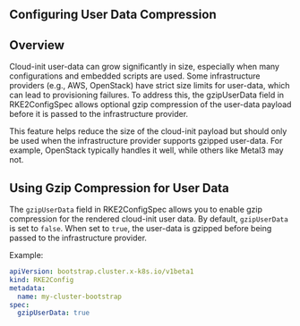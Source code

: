 ## Configuring User Data Compression

## Overview
Cloud-init user-data can grow significantly in size, especially when many configurations and embedded scripts are used. Some infrastructure providers (e.g., AWS, OpenStack) have strict size limits for user-data, which can lead to provisioning failures. To address this, the gzipUserData field in RKE2ConfigSpec allows optional gzip compression of the user-data payload before it is passed to the infrastructure provider.

This feature helps reduce the size of the cloud-init payload but should only be used when the infrastructure provider supports gzipped user-data. For example, OpenStack typically handles it well, while others like Metal3 may not.

## Using Gzip Compression for User Data
The `gzipUserData` field in RKE2ConfigSpec allows you to enable gzip compression for the rendered cloud-init user data. 
By default, `gzipUserData` is set to `false`. When set to `true`, the user-data is gzipped before being passed to the infrastructure provider.

Example:

```yaml
apiVersion: bootstrap.cluster.x-k8s.io/v1beta1
kind: RKE2Config
metadata:
  name: my-cluster-bootstrap
spec:
  gzipUserData: true
```